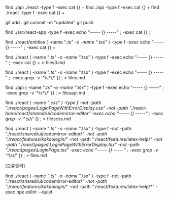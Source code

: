 find ./api ./react -type f -exec cat {} +
find ./api -type f -exec cat {} +
find ./react -type f -exec cat {} +

git add .
git commit -m "updated"
git push

find ./src/react-app -type f -exec echo "----- {} -----" \; -exec cat {} \;

find ./react/entities \( -name "*.ts" -o -name "*.tsx" \) -type f -exec echo "----- {} -----" \; -exec cat {} +

find ./react \( -name "*.ts" -o -name "*.tsx" \) -type f -exec echo "----- {} -----" \; -exec cat {} + > files3.md

find  ./react \( -name "*.ts" -o -name "*.tsx" \) -type f -exec echo "----- {} -----" \; -exec grep -v '^\s*//' {} \; > files.md

find  ./api \( -name "*.ts" -o -name "*.tsx" \) -type f -exec echo "----- {} -----" \; -exec grep -v '^\s*//' {} \; > filesapi.md

find  ./react \( -name "*.css" \) -type f -not -path "./react/pages/LoginPageWithErrorDisplay.css" -not -path "./react-hono/react/shared/ui/codemirror-editor"  -exec echo "----- {} -----" \; -exec grep -v '^\s*//' {} \; > filescss.md


find ./react \( -name "*.ts" -o -name "*.tsx" \) -type f -not -path "./react/shared/ui/codemirror-editor/*" -not -path "./react/features/kakaologin/*" -not -path "./react/features/latex-help/*" -not -path "./react\pages\LoginPageWithErrorDisplay.tsx" -not -path "./react\pages\LoginPage.tsx" -exec echo "----- {} -----" \; -exec grep -v '^\s*//' {} \; > files.md


[오류출력]

find ./react \( -name "*.ts" -o -name "*.tsx" \) -type f -not -path "./react/shared/ui/codemirror-editor/*" -not -path "./react/features/kakaologin/*" -not -path "./react/features/latex-help/*" -exec npx eslint --quiet